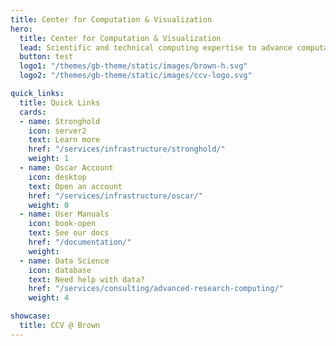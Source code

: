 ```yaml
---
title: Center for Computation & Visualization
hero:
  title: Center for Computation & Visualization
  lead: Scientific and technical computing expertise to advance computational research
  button: test
  logo1: "/themes/gb-theme/static/images/brown-h.svg"
  logo2: "/themes/gb-theme/static/images/ccv-logo.svg"

quick_links:
  title: Quick Links
  cards:
  - name: Stronghold
    icon: server2
    text: Learn more
    href: "/services/infrastructure/stronghold/"
    weight: 1
  - name: Oscar Account
    icon: desktop
    text: Open an account
    href: "/services/infrastructure/oscar/"
    weight: 0
  - name: User Manuals
    icon: book-open
    text: See our docs
    href: "/documentation/"
    weight:
  - name: Data Science
    icon: database
    text: Need help with data?
    href: "/services/consulting/advanced-research-computing/"
    weight: 4

showcase:
  title: CCV @ Brown
---
```

